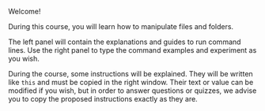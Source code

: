 Welcome!

During this course, you will learn how to manipulate files and folders.

The left panel will contain the explanations and guides to run command lines. Use the right panel to type the command examples and experiment as you wish.

During the course, some instructions will be explained. They will be written like `this` and must be copied in the right window. Their text or value can be modified if you wish, but in order to answer questions or quizzes, we advise you to copy the proposed instructions exactly as they are.
